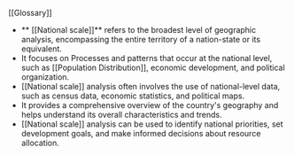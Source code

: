
 [[Glossary]]

- ** [[National scale]]** refers to the broadest level of geographic analysis, encompassing the entire territory of a nation-state or its equivalent.
- It focuses on Processes and patterns that occur at the national level, such as [[Population Distribution]], economic development, and political organization.
- [[National scale]] analysis often involves the use of national-level data, such as census data, economic statistics, and political maps.
- It provides a comprehensive overview of the country's geography and helps understand its overall characteristics and trends.
- [[National scale]] analysis can be used to identify national priorities, set development goals, and make informed decisions about resource allocation.